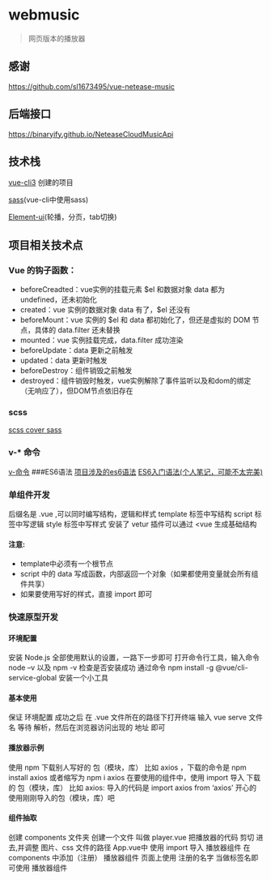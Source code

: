 # webmusic
> 网页版本的播放器

## 感谢
https://github.com/sl1673495/vue-netease-music

## 后端接口

https://binaryify.github.io/NeteaseCloudMusicApi

## 技术栈
[vue-cli3](https://cli.vuejs.org/zh/) 创建的项目

[sass](https://cli.vuejs.org/zh/guide/css.html#%E9%A2%84%E5%A4%84%E7%90%86%E5%99%A8)(vue-cli中使用sass)

[Element-ui](https://element.eleme.cn/#/zh-CN/component/quickstart)(轮播，分页，tab切换)

## 项目相关技术点
### Vue 的钩子函数：
- beforeCreadted：vue实例的挂载元素 $el 和数据对象 data 都为 undefined，还未初始化
- created：vue 实例的数据对象 data 有了，$el 还没有
- beforeMount：vue 实例的 $el 和 data 都初始化了，但还是虚拟的 DOM 节点，具体的 data.filter 还未替换
- mounted：vue 实例挂载完成，data.filter 成功渲染
- beforeUpdate：data 更新之前触发
- updated：data 更新时触发
- beforeDestroy：组件销毁之前触发
- destroyed：组件销毁时触发，vue实例解除了事件监听以及和dom的绑定（无响应了），但DOM节点依旧存在
### scss
[scss cover sass](https://blog.csdn.net/AlisaClass/article/details/90756027)
### v-* 命令
[v-命令](https://share.mubu.com/doc/BRo2FU9zp9)
###ES6语法
[项目涉及的es6语法](https://share.mubu.com/doc/1gZK8iyntp9)
[ES6入门语法(个人笔记，可能不太完美)](https://blog.csdn.net/weixin_40422539/article/details/102636215)
### 单组件开发
后缀名是 .vue ,可以同时编写结构，逻辑和样式
template 标签中写结构
script 标签中写逻辑
style 标签中写样式
安装了 vetur 插件可以通过 <vue 生成基础结构
#### 注意:
- template中必须有一个根节点
- script 中的 data 写成函数，内部返回一个对象（如果都使用变量就会所有组件共享）
- 如果要使用写好的样式，直接 import 即可
### 快速原型开发
#### 环境配置
安装 Node.js 全部使用默认的设置，一路下一步即可
打开命令行工具，输入命令 node –v 以及 npm -v 检查是否安装成功
通过命令 npm install -g @vue/cli-service-global 安装一个小工具
#### 基本使用
保证 环境配置 成功之后
在 .vue 文件所在的路径下打开终端 输入 vue serve 文件名
等待 解析，然后在浏览器访问出现的 地址 即可
#### 播放器示例
使用 npm 下载别人写好的 包（模块，库）
比如 axios ，下载的命令是 npm install axios  或者缩写为 npm i axios
在要使用的组件中，使用 import 导入 下载的 包（模块，库）
比如 axios: 导入的代码是 import axios from ‘axios’
开心的使用刚刚导入的包（模块，库）吧
#### 组件抽取
创建 components 文件夹 创建一个文件 叫做 player.vue
把播放器的代码 剪切 进去,并调整 图片、css 文件的路径
App.vue中 使用 import 导入 播放器组件
在 components 中添加（注册） 播放器组件
页面上使用 注册的名字 当做标签名即可使用 播放器组件





